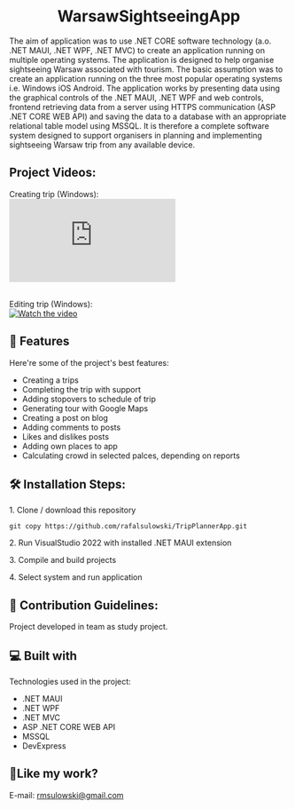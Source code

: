 <h1 align="center" id="title">WarsawSightseeingApp</h1>

<p id="description">The aim of application was to use .NET CORE software technology (a.o. .NET MAUI, .NET WPF, .NET MVC) to create an application running on multiple operating systems. The application is designed to help organise sightseeing Warsaw associated with tourism. The basic assumption was to create an application running on the three most popular operating systems i.e. Windows iOS Android. The application works by presenting data using the graphical controls of the .NET MAUI, .NET WPF and web controls, frontend retrieving data from a server using HTTPS communication (ASP .NET CORE WEB API) and saving the data to a database with an appropriate relational table model using MSSQL. It is therefore a complete software system designed to support organisers in planning and implementing sightseeing Warsaw trip from any available device.</p>

<h2>Project Videos:</h2>

Creating trip (Windows): </br>
[![Watch the video](https://github.com/rafalsulowski/WarsawSightseeingApp/files/14647759/aktorzy.pdf)](https://github.com/rafalsulowski/WarsawSightseeingApp/assets/48453164/df306bfc-e64c-4e56-b6ca-acd79ef1bb36)


</br>Editing trip (Windows): </br>
[![Watch the video]()](https://github.com/rafalsulowski/WarsawSightseeingApp/assets/48453164/00e91f5c-8302-421c-80e3-15e018e8836e)

<h2>🧐 Features</h2>

Here're some of the project's best features:

*   Creating a trips
*   Completing the trip with support
*   Adding stopovers to schedule of trip
*   Generating tour with Google Maps
*   Creating a post on blog
*   Adding comments to posts
*   Likes and dislikes posts
*   Adding own places to app
*   Calculating crowd in selected palces, depending on reports

<h2>🛠️ Installation Steps:</h2>

<p>1. Clone / download this repository</p>

```
git copy https://github.com/rafalsulowski/TripPlannerApp.git
```

<p>2. Run VisualStudio 2022 with installed .NET MAUI extension</p>

<p>3. Compile and build projects</p>

<p>4. Select system and run application</p>

<h2>🍰 Contribution Guidelines:</h2>
Project developed in team as study project.
  
<h2>💻 Built with</h2>

Technologies used in the project:

*   .NET MAUI
*   .NET WPF
*   .NET MVC
*   ASP .NET CORE WEB API
*   MSSQL
*   DevExpress

<h2>💖Like my work?</h2>

E-mail: rmsulowski@gmail.com
